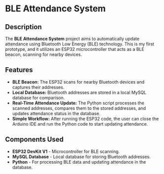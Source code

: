 # BLE Attendance System

## Description

The **BLE Attendance System** project aims to automatically update attendance using Bluetooth Low Energy (BLE) technology. This is my first prototype, and it utilizes an ESP32 microcontroller that acts as a BLE beacon, scanning for nearby devices.

## Features
- **BLE Beacon:** The ESP32 scans for nearby Bluetooth devices and captures their addresses.
- **Local Database:** Bluetooth addresses are stored in a local MySQL database for comparison.
- **Real-Time Attendance Update:** The Python script processes the scanned addresses, compares them to the stored addresses, and updates attendance status in the database.
- **Simple Workflow:** After running the ESP32 code, the user can close the Arduino IDE and run the Python code to start updating attendance.

## Components Used
- **ESP32 DevKit V1** - Microcontroller for BLE scanning.
- **MySQL Database** - Local database for storing Bluetooth addresses.
- **Python** - For processing BLE data and updating attendance in the database.

